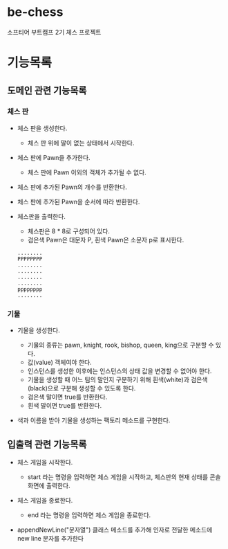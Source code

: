 # be-chess

소프티어 부트캠프 2기 체스 프로젝트

# 기능목록

## 도메인 관련 기능목록

### 체스 판

- 체스 판을 생성한다.
    - 체스 판 위에 말이 없는 상태에서 시작한다.


- 체스 판에 Pawn을 추가한다.
    - 체스 판에 Pawn 이외의 객체가 추가될 수 없다.


- 체스 판에 추가된 Pawn의 개수를 반환한다.


- 체스 판에 추가된 Pawn을 순서에 따라 반환한다.


- 체스판을 출력한다.
    - 체스판은 8 * 8로 구성되어 있다.
    - 검은색 Pawn은 대문자 P, 흰색 Pawn은 소문자 p로 표시한다.
  ```
  ........
  PPPPPPPP
  ........
  ........
  ........
  ........
  pppppppp
  ........
  ```

### 기물

- 기물을 생성한다.
    - 기물의 종류는 pawn, knight, rook, bishop, queen, king으로 구분할 수 있다.
    - 값(value) 객체여야 한다.
    - 인스턴스를 생성한 이후에는 인스턴스의 상태 값을 변경할 수 없어야 한다.
    - 기물을 생성할 때 어느 팀의 말인지 구분하기 위해 흰색(white)과 검은색(black)으로 구분해 생성할 수 있도록 한다.
    - 검은색 말이면 true를 반환한다.
    - 흰색 말이면 true를 반환한다.


- 색과 이름을 받아 기물을 생성하는 팩토리 메소드를 구현한다.

## 입출력 관련 기능목록

- 체스 게임을 시작한다.
    - start 라는 명령을 입력하면 체스 게임을 시작하고, 체스판의 현재 상태를 콘솔 화면에 출력한다.


- 체스 게임을 종료한다.
    - end 라는 명령을 입력하면 체스 게임을 종료한다.


- appendNewLine("문자열") 클래스 메소드를 추가해 인자로 전달한 메소드에 new line 문자를 추가한다
